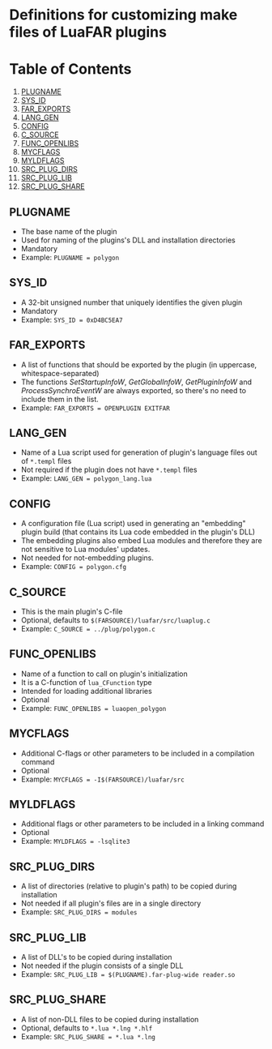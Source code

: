 # Definitions for customizing make files of LuaFAR plugins

# Table of Contents
1. [PLUGNAME](#PLUGNAME)
1. [SYS_ID](#SYS_ID)
1. [FAR_EXPORTS](#FAR_EXPORTS)
1. [LANG_GEN](#LANG_GEN)
1. [CONFIG](#CONFIG)
1. [C_SOURCE](#C_SOURCE)
1. [FUNC_OPENLIBS](#FUNC_OPENLIBS)
1. [MYCFLAGS](#MYCFLAGS)
1. [MYLDFLAGS](#MYLDFLAGS)
1. [SRC_PLUG_DIRS](#SRC_PLUG_DIRS)
1. [SRC_PLUG_LIB](#SRC_PLUG_LIB)
1. [SRC_PLUG_SHARE](#SRC_PLUG_SHARE)

## PLUGNAME
- The base name of the plugin
- Used for naming of the plugins's DLL and installation directories
- Mandatory
- Example: `PLUGNAME = polygon`

## SYS_ID
- A 32-bit unsigned number that uniquely identifies the given plugin
- Mandatory
- Example: `SYS_ID = 0xD4BC5EA7`

## FAR_EXPORTS
- A list of functions that should be exported by the plugin
  (in uppercase, whitespace-separated)
- The functions *SetStartupInfoW*, *GetGlobalInfoW*, *GetPluginInfoW* and *ProcessSynchroEventW*
  are always exported, so there's no need to include them in the list.
- Example: `FAR_EXPORTS = OPENPLUGIN EXITFAR`

## LANG_GEN
- Name of a Lua script used for generation of plugin's language files
  out of `*.templ` files
- Not required if the plugin does not have `*.templ` files
- Example: `LANG_GEN = polygon_lang.lua`

## CONFIG
- A configuration file (Lua script) used in generating an "embedding"
  plugin build (that contains its Lua code embedded in the plugin's DLL)
- The embedding plugins also embed Lua modules and therefore they are
  not sensitive to Lua modules' updates.<br>
- Not needed for not-embedding plugins.
- Example: `CONFIG = polygon.cfg`

## C_SOURCE
- This is the main plugin's C-file
- Optional, defaults to `$(FARSOURCE)/luafar/src/luaplug.c`
- Example: `C_SOURCE = ../plug/polygon.c`

## FUNC_OPENLIBS
- Name of a function to call on plugin's initialization
- It is a C-function of `lua_CFunction` type
- Intended for loading additional libraries
- Optional
- Example: `FUNC_OPENLIBS = luaopen_polygon`

## MYCFLAGS
- Additional C-flags or other parameters to be included in a compilation command
- Optional
- Example: `MYCFLAGS = -I$(FARSOURCE)/luafar/src`

## MYLDFLAGS
- Additional flags or other parameters to be included in a linking command
- Optional
- Example: `MYLDFLAGS = -lsqlite3`

## SRC_PLUG_DIRS
- A list of directories (relative to plugin's path) to be copied during installation
- Not needed if all plugin's files are in a single directory
- Example: `SRC_PLUG_DIRS = modules`

## SRC_PLUG_LIB
- A list of DLL's to be copied during installation
- Not needed if the plugin consists of a single DLL
- Example: `SRC_PLUG_LIB = $(PLUGNAME).far-plug-wide reader.so`

## SRC_PLUG_SHARE
- A list of non-DLL files to be copied during installation
- Optional, defaults to `*.lua *.lng *.hlf`
- Example: `SRC_PLUG_SHARE = *.lua *.lng`
